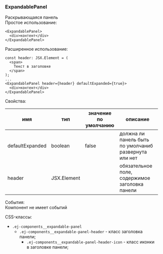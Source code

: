 ### ExpandablePanel ###
Раскрывающаяся панель  
Простое использование:
```
<ExpandablePanel>
  <div>контент</div>
</ExpandablePanel>
```
Расширенное использование:
```
const header: JSX.Element = (
  <span>
    Текст в заголовке
  </span>
);
...
<ExpandablePanel header={header} defaultExpanded={true}>
  <div>контент</div>
</ExpandablePanel>
```
Свойства:

| имя             | тип         | значение по умолчанию | описание                                              |
|-----------------|-------------|-----------------------|-------------------------------------------------------|
| defaultExpanded | boolean     | false                 | должна ли панель быть по умолчаниб развернута или нет |
| header          | JSX.Element |                       | обязательное поле, содержимое заголовка панели        |

События:  
Компонент не имеет событий

CSS-классы:

* `.ej-components__expandable-panel`
    * `.ej-components__expandable-panel-header` - класс заголовка панели;
        * `.ej-components__expandable-panel-header-icon` - класс иконки в заголовке панели;
